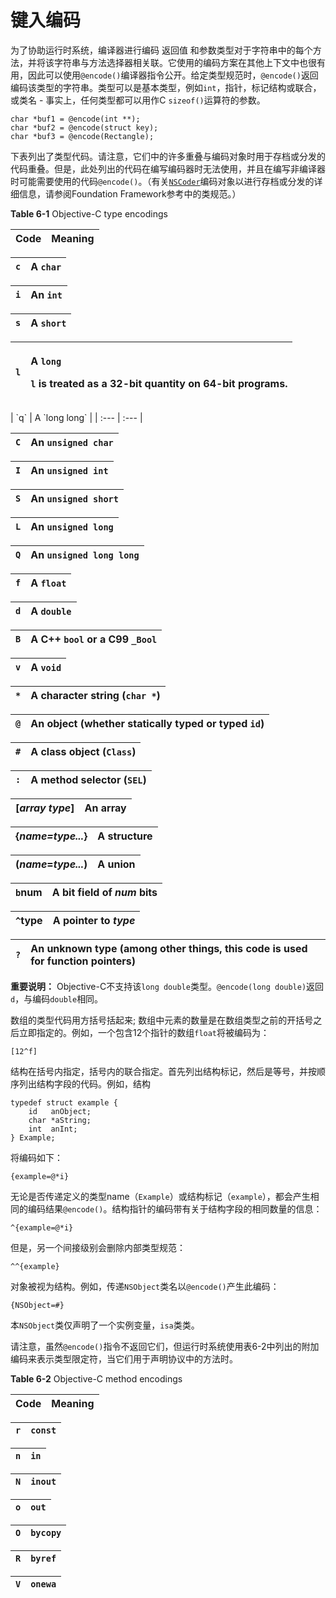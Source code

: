 # 键入编码

为了协助运行时系统，编译器进行编码 返回值 和参数类型对于字符串中的每个方法，并将该字符串与方法选择器相关联。它使用的编码方案在其他上下文中也很有用，因此可以使用`@encode()`编译器指令公开。给定类型规范时，`@encode()`返回编码该类型的字符串。类型可以是基本类型，例如`int`，指针，标记结构或联合，或类名 - 事实上，任何类型都可以用作C `sizeof()`运算符的参数。

```text
char *buf1 = @encode(int **);
char *buf2 = @encode(struct key);
char *buf3 = @encode(Rectangle);
```

下表列出了类型代码。请注意，它们中的许多重叠与编码对象时用于存档或分发的代码重叠。但是，此处列出的代码在编写编码器时无法使用，并且在编写非编译器时可能需要使用的代码`@encode()`。（有关[`NSCoder`](https://developer.apple.com/library/archive/documentation/LegacyTechnologies/WebObjects/WebObjects_3.5/Reference/Frameworks/ObjC/Foundation/Classes/NSCoder/Description.html#//apple_ref/occ/cl/NSCoder)编码对象以进行存档或分发的详细信息，请参阅Foundation Framework参考中的类规范。）

**Table 6-1**  Objective-C type encodings

| Code | Meaning |
| :--- | :--- |


| `c` | A `char` |
| :--- | :--- |


| `i` | An `int` |
| :--- | :--- |


| `s` | A `short` |
| :--- | :--- |


<table>
  <thead>
    <tr>
      <th style="text-align:left"><code>l</code>
      </th>
      <th style="text-align:left">
        <p>A <code>long</code>
        </p>
        <p><code>l</code> is treated as a 32-bit quantity on 64-bit programs.</p>
      </th>
    </tr>
  </thead>
  <tbody></tbody>
</table>| `q` | A `long long` |
| :--- | :--- |


| `C` | An `unsigned char` |
| :--- | :--- |


| `I` | An `unsigned int` |
| :--- | :--- |


| `S` | An `unsigned short` |
| :--- | :--- |


| `L` | An `unsigned long` |
| :--- | :--- |


| `Q` | An `unsigned long long` |
| :--- | :--- |


| `f` | A `float` |
| :--- | :--- |


| `d` | A `double` |
| :--- | :--- |


| `B` | A C++ `bool` or a C99 `_Bool` |
| :--- | :--- |


| `v` | A `void` |
| :--- | :--- |


| `*` | A character string \(`char *`\) |
| :--- | :--- |


| `@` | An object \(whether statically typed or typed `id`\) |
| :--- | :--- |


| `#` | A class object \(`Class`\) |
| :--- | :--- |


| `:` | A method selector \(`SEL`\) |
| :--- | :--- |


| \[_array type_\] | An array |
| :--- | :--- |


| {_name=type..._} | A structure |
| :--- | :--- |


| \(_name_=_type..._\) | A union |
| :--- | :--- |


| `b`num | A bit field of _num_ bits |
| :--- | :--- |


| `^`type | A pointer to _type_ |
| :--- | :--- |


| `?` | An unknown type \(among other things, this code is used for function pointers\) |
| :--- | :--- |


**重要说明：**  Objective-C不支持该`long double`类型。`@encode(long double)`返回`d`，与编码`double`相同。

数组的类型代码用方括号括起来; 数组中元素的数量是在数组类型之前的开括号之后立即指定的。例如，一个包含12个指针的数组`float`将被编码为：

```text
[12^f]
```

结构在括号内指定，括号内的联合指定。首先列出结构标记，然后是等号，并按顺序列出结构字段的代码。例如，结构

```text
typedef struct example {
    id   anObject;
    char *aString;
    int  anInt;
} Example;
```

将编码如下：

```text
{example=@*i}
```

无论是否传递定义的类型name（`Example`）或结构标记（`example`），都会产生相同的编码结果`@encode()`。结构指针的编码带有关于结构字段的相同数量的信息：

```text
^{example=@*i}
```

但是，另一个间接级别会删除内部类型规范：

```text
^^{example}
```

对象被视为结构。例如，传递`NSObject`类名以`@encode()`产生此编码：

```text
{NSObject=#}
```

本`NSObject`类仅声明了一个实例变量，`isa`类类。

请注意，虽然`@encode()`指令不返回它们，但运行时系统使用表6-2中列出的附加编码来表示类型限定符，当它们用于声明协议中的方法时。

**Table 6-2**  Objective-C method encodings

| Code | Meaning |
| :--- | :--- |


| `r` | `const` |
| :--- | :--- |


| `n` | `in` |
| :--- | :--- |


| `N` | `inout` |
| :--- | :--- |


| `o` | `out` |
| :--- | :--- |


| `O` | `bycopy` |
| :--- | :--- |


| `R` | `byref` |
| :--- | :--- |


| `V` | `onewa` |
| :--- | :--- |


